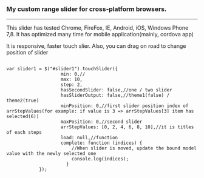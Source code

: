 <h3>My custom range slider for cross-platform browsers.</h1>
<hr>

<p>This slider has tested Chrome, FireFox, IE, Android, iOS, Windows Phone 7,8. It has optimized many time for mobile application(mainly, cordova app)</p>

<p>It is responsive, faster touch slier. Also, you can drag on road to change position of slider</p>



<pre><code>
var slider1 = $("#slider1").touchSlider({
                    min: 0,//
                    max: 10,
                    step: 2,
                    hasSecondSlider: false,//one / two slider
                    hasSliderOutput: false,//theme1(false) / theme2(true)
                    minPosition: 0,//first slider position index of arrStepValues(for example: if value is 3 => arrStepValues[3] item has selected(6))
                    maxPosition: 0,//second slider
                    arrStepValues: [0, 2, 4, 6, 8, 10],//it is titles of each steps
                    load: null,//function
                    complete: function (indices) {
                        //When slider is moved, update the bound model value with the newly selected one
                        console.log(indices);
                      }
            });
</code></pre>
